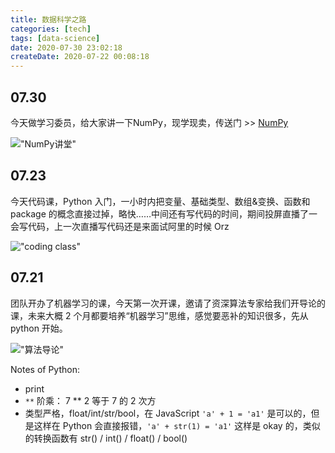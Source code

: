 ```yaml
---
title: 数据科学之路
categories: [tech]
tags: [data-science]
date: 2020-07-30 23:02:18
createDate: 2020-07-22 00:08:18
---
```


## 07.30

今天做学习委员，给大家讲一下NumPy，现学现卖，传送门 >> [NumPy](https://wuyuying.com/numpy/)

!["NumPy讲堂"](https://wyy-static.oss-cn-guangzhou.aliyuncs.com/xx/data-science/0730.JPG)

## 07.23

今天代码课，Python 入门，一小时内把变量、基础类型、数组&变换、函数和 package 的概念直接过掉，略快……中间还有写代码的时间，期间投屏直播了一会写代码，上一次直播写代码还是来面试阿里的时候 Orz

!["coding class"](https://wyy-static.oss-cn-guangzhou.aliyuncs.com/xx/data-science/0723-data-science.jpg)

## 07.21

团队开办了机器学习的课，今天第一次开课，邀请了资深算法专家给我们开导论的课，未来大概 2 个月都要培养“机器学习”思维，感觉要恶补的知识很多，先从 python 开始。

!["算法导论"](https://wyy-static.oss-cn-guangzhou.aliyuncs.com/xx/data-science/0721-data-science.jpg)

Notes of Python:

- print
- `**` 阶乘： 7 \*\* 2 等于 7 的 2 次方
- 类型严格，float/int/str/bool，在 JavaScript `'a' + 1 = 'a1'` 是可以的，但是这样在 Python 会直接报错，`'a' + str(1) = 'a1'` 这样是 okay 的，类似的转换函数有 str() / int() / float() / bool()